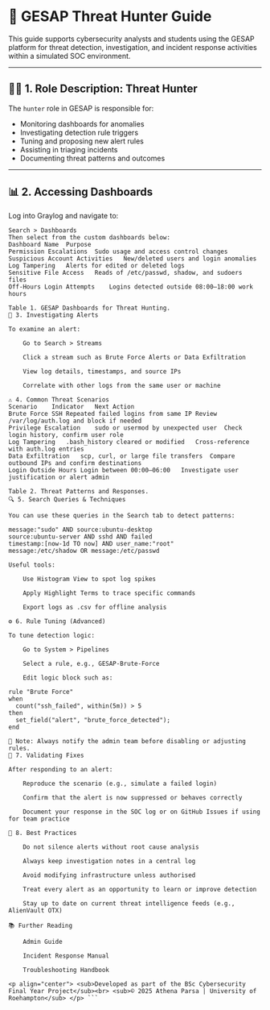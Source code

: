 # 🧠 GESAP Threat Hunter Guide

This guide supports cybersecurity analysts and students using the GESAP platform for threat detection, investigation, and incident response activities within a simulated SOC environment.

---

## 🧑‍💻 1. Role Description: Threat Hunter

The `hunter` role in GESAP is responsible for:

- Monitoring dashboards for anomalies
- Investigating detection rule triggers
- Tuning and proposing new alert rules
- Assisting in triaging incidents
- Documenting threat patterns and outcomes

---

## 📊 2. Accessing Dashboards

Log into Graylog and navigate to:

```text
Search > Dashboards
Then select from the custom dashboards below:
Dashboard Name	Purpose
Permission Escalations	Sudo usage and access control changes
Suspicious Account Activities	New/deleted users and login anomalies
Log Tampering	Alerts for edited or deleted logs
Sensitive File Access	Reads of /etc/passwd, shadow, and sudoers files
Off-Hours Login Attempts	Logins detected outside 08:00–18:00 work hours

Table 1. GESAP Dashboards for Threat Hunting.
🚨 3. Investigating Alerts

To examine an alert:

    Go to Search > Streams

    Click a stream such as Brute Force Alerts or Data Exfiltration

    View log details, timestamps, and source IPs

    Correlate with other logs from the same user or machine

⚠️ 4. Common Threat Scenarios
Scenario	Indicator	Next Action
Brute Force SSH	Repeated failed logins from same IP	Review /var/log/auth.log and block if needed
Privilege Escalation	sudo or usermod by unexpected user	Check login history, confirm user role
Log Tampering	.bash_history cleared or modified	Cross-reference with auth.log entries
Data Exfiltration	scp, curl, or large file transfers	Compare outbound IPs and confirm destinations
Login Outside Hours	Login between 00:00–06:00	Investigate user justification or alert admin

Table 2. Threat Patterns and Responses.
🔍 5. Search Queries & Techniques

You can use these queries in the Search tab to detect patterns:

message:"sudo" AND source:ubuntu-desktop
source:ubuntu-server AND sshd AND failed
timestamp:[now-1d TO now] AND user_name:"root"
message:/etc/shadow OR message:/etc/passwd

Useful tools:

    Use Histogram View to spot log spikes

    Apply Highlight Terms to trace specific commands

    Export logs as .csv for offline analysis

⚙️ 6. Rule Tuning (Advanced)

To tune detection logic:

    Go to System > Pipelines

    Select a rule, e.g., GESAP-Brute-Force

    Edit logic block such as:

rule "Brute Force"
when
  count("ssh_failed", within(5m)) > 5
then
  set_field("alert", "brute_force_detected");
end

📝 Note: Always notify the admin team before disabling or adjusting rules.
🧪 7. Validating Fixes

After responding to an alert:

    Reproduce the scenario (e.g., simulate a failed login)

    Confirm that the alert is now suppressed or behaves correctly

    Document your response in the SOC log or on GitHub Issues if using for team practice

🧭 8. Best Practices

    Do not silence alerts without root cause analysis

    Always keep investigation notes in a central log

    Avoid modifying infrastructure unless authorised

    Treat every alert as an opportunity to learn or improve detection

    Stay up to date on current threat intelligence feeds (e.g., AlienVault OTX)

📚 Further Reading

    Admin Guide

    Incident Response Manual 

    Troubleshooting Handbook 

<p align="center"> <sub>Developed as part of the BSc Cybersecurity Final Year Project</sub><br> <sub>© 2025 Athena Parsa | University of Roehampton</sub> </p> ```
